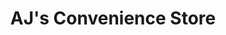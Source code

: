 ---
title: "AJ's Convenience Store"
url: /great-yarmouth/ajs-convenience-store/
shop: convenience
---